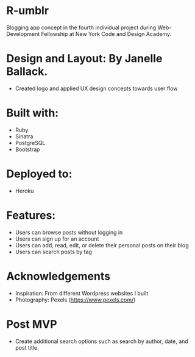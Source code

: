 # R-umblr

Blogging app concept in the fourth individual project during Web-Development Fellowship at New York Code and Design Academy.

# Design and Layout: By Janelle Ballack. 
* Created logo and applied UX design concepts towards user flow

# Built with:
* Ruby
* Sinatra
* PostgreSQL
* Bootstrap

# Deployed to:
  * Heroku
  
# Features:
* Users can browse posts without logging in
* Users can sign up for an account
* Users can add, read, edit, or delete their personal posts on their blog
* Users can search posts by tag

# Acknowledgements
* Inspiration: From different Wordpress websites I built
* Photography: Pexels (https://www.pexels.com/)

# Post MVP
* Create additional search options such as search by author, date, and post title.


